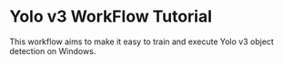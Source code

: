 # Yolo v3 WorkFlow Tutorial
This workflow aims to make it easy to train and execute Yolo v3 object detection on Windows.
